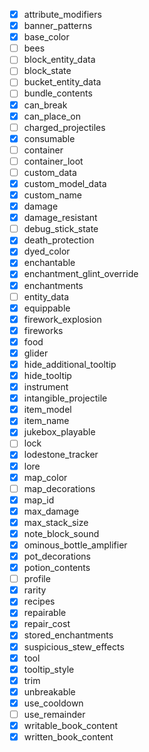 - [X] attribute_modifiers
- [X] banner_patterns
- [X] base_color
- [ ] bees
- [ ] block_entity_data
- [ ] block_state
- [ ] bucket_entity_data
- [ ] bundle_contents
- [X] can_break
- [X] can_place_on
- [ ] charged_projectiles
- [X] consumable
- [ ] container
- [ ] container_loot
- [ ] custom_data
- [X] custom_model_data
- [X] custom_name
- [X] damage
- [X] damage_resistant
- [ ] debug_stick_state
- [X] death_protection
- [X] dyed_color
- [X] enchantable
- [X] enchantment_glint_override
- [X] enchantments
- [ ] entity_data
- [X] equippable
- [X] firework_explosion
- [X] fireworks
- [X] food
- [X] glider
- [X] hide_additional_tooltip
- [X] hide_tooltip
- [X] instrument
- [X] intangible_projectile
- [X] item_model
- [X] item_name
- [X] jukebox_playable
- [ ] lock
- [X] lodestone_tracker
- [X] lore
- [X] map_color
- [ ] map_decorations
- [X] map_id
- [X] max_damage
- [X] max_stack_size
- [X] note_block_sound
- [X] ominous_bottle_amplifier
- [X] pot_decorations
- [X] potion_contents
- [ ] profile
- [X] rarity
- [X] recipes
- [X] repairable
- [X] repair_cost
- [X] stored_enchantments
- [X] suspicious_stew_effects
- [X] tool
- [X] tooltip_style
- [X] trim
- [X] unbreakable
- [X] use_cooldown
- [ ] use_remainder
- [X] writable_book_content
- [X] written_book_content
